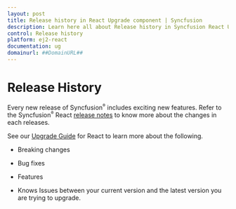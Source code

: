 ```yaml
---
layout: post
title: Release history in React Upgrade component | Syncfusion
description: Learn here all about Release history in Syncfusion React Upgrade component of Syncfusion Essential JS 2 and more.
control: Release history 
platform: ej2-react
documentation: ug
domainurl: ##DomainURL##
---
```


# Release History

Every new release of Syncfusion<sup style="font-size:70%">&reg;</sup> includes exciting new features. Refer to the Syncfusion<sup style="font-size:70%">&reg;</sup> React [release notes](https://ej2.syncfusion.com/react/documentation/release-notes/index/) to know more about the changes in each releases.

See our [Upgrade Guide](https://help.syncfusion.com/upgrade-guide/react-ui-components) for React to learn more about the following.

* Breaking changes

* Bug fixes

* Features

* Knows Issues between your current version and the latest version you are trying to upgrade.